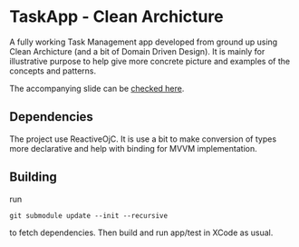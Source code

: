 
# TaskApp - Clean Archicture

A fully working Task Management app developed from ground up using Clean Archicture (and a bit of Domain Driven Design). It is mainly for illustrative purpose to help give more concrete picture and examples of the concepts and patterns. 

The accompanying slide can be [checked here](https://docs.google.com/presentation/d/1ZEg5gY7oY8AtpdztH09bZlB1_U1eFsPN3KKSE6pkCGE/edit?usp=sharing).


## Dependencies

The project use ReactiveOjC. It is use a bit to make conversion of types more declarative and help with binding for MVVM implementation. 

## Building

run 

`git submodule update --init --recursive`

to fetch dependencies. Then build and run app/test in XCode as usual.